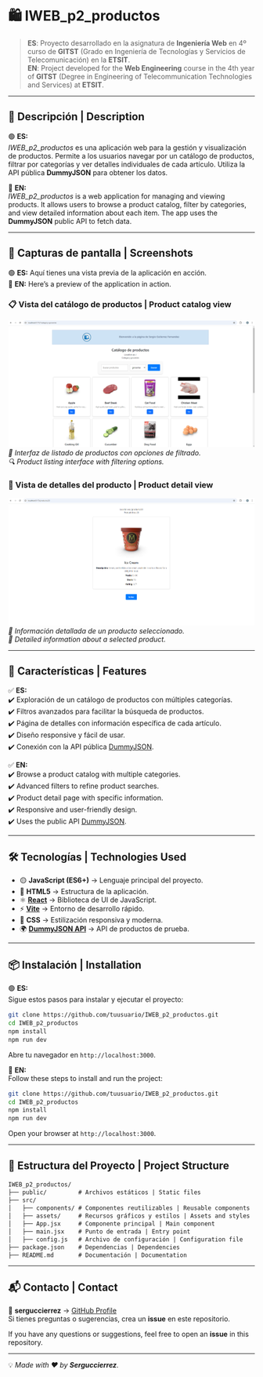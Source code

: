 # 🛍️ IWEB_p2_productos

> **ES**: Proyecto desarrollado en la asignatura de **Ingeniería Web** en 4º curso de **GITST** (Grado en Ingeniería de Tecnologías y Servicios de Telecomunicación) en la **ETSIT**.  
> **EN**: Project developed for the **Web Engineering** course in the 4th year of **GITST** (Degree in Engineering of Telecommunication Technologies and Services) at **ETSIT**.

---

## 📌 Descripción | Description

🟢 **ES:**  
_IWEB_p2_productos_ es una aplicación web para la gestión y visualización de productos. Permite a los usuarios navegar por un catálogo de productos, filtrar por categorías y ver detalles individuales de cada artículo. Utiliza la API pública **DummyJSON** para obtener los datos.

🔵 **EN:**  
_IWEB_p2_productos_ is a web application for managing and viewing products. It allows users to browse a product catalog, filter by categories, and view detailed information about each item. The app uses the **DummyJSON** public API to fetch data.

---

## 📸 Capturas de pantalla | Screenshots

🟢 **ES:** Aquí tienes una vista previa de la aplicación en acción.  
🔵 **EN:** Here’s a preview of the application in action.  

### 📋 Vista del catálogo de productos | Product catalog view  
![Catálogo](./miscapturas/category-groceries.png)  
_🛒 Interfaz de listado de productos con opciones de filtrado._  
_🔍 Product listing interface with filtering options._

### 📄 Vista de detalles del producto | Product detail view  
![Detalles](./miscapturas/unproducto.png)  
_📌 Información detallada de un producto seleccionado._  
_📝 Detailed information about a selected product._

---

## 🚀 Características | Features

✅ **ES:**  
✔️ Exploración de un catálogo de productos con múltiples categorías.  
✔️ Filtros avanzados para facilitar la búsqueda de productos.  
✔️ Página de detalles con información específica de cada artículo.  
✔️ Diseño responsive y fácil de usar.  
✔️ Conexión con la API pública [DummyJSON](https://dummyjson.com/).  

✅ **EN:**  
✔️ Browse a product catalog with multiple categories.  
✔️ Advanced filters to refine product searches.  
✔️ Product detail page with specific information.  
✔️ Responsive and user-friendly design.  
✔️ Uses the public API [DummyJSON](https://dummyjson.com/).  

---

## 🛠️ Tecnologías | Technologies Used

- 🟡 **JavaScript (ES6+)** → Lenguaje principal del proyecto.  
- 📄 **HTML5** → Estructura de la aplicación.  
- ⚛ **[React](https://reactjs.org/)** → Biblioteca de UI de JavaScript.  
- ⚡ **[Vite](https://vitejs.dev/)** → Entorno de desarrollo rápido.  
- 🎨 **CSS** → Estilización responsiva y moderna.  
- 🌍 **[DummyJSON API](https://dummyjson.com/)** → API de productos de prueba.  

---

## 📦 Instalación | Installation

🟢 **ES:**  
Sigue estos pasos para instalar y ejecutar el proyecto:

```bash
git clone https://github.com/tuusuario/IWEB_p2_productos.git
cd IWEB_p2_productos
npm install
npm run dev
```

Abre tu navegador en `http://localhost:3000`.

🔵 **EN:**  
Follow these steps to install and run the project:

```bash
git clone https://github.com/tuusuario/IWEB_p2_productos.git
cd IWEB_p2_productos
npm install
npm run dev
```

Open your browser at `http://localhost:3000`.

---

## 📂 Estructura del Proyecto | Project Structure

```
IWEB_p2_productos/
├── public/         # Archivos estáticos | Static files
├── src/
│   ├── components/ # Componentes reutilizables | Reusable components
│   ├── assets/     # Recursos gráficos y estilos | Assets and styles
│   ├── App.jsx     # Componente principal | Main component
│   ├── main.jsx    # Punto de entrada | Entry point
│   ├── config.js   # Archivo de configuración | Configuration file
├── package.json    # Dependencias | Dependencies
├── README.md       # Documentación | Documentation
```

---

## 📬 Contacto | Contact

📩 **serguccierrez** → [GitHub Profile](https://github.com/serguccierrez)  
Si tienes preguntas o sugerencias, crea un **issue** en este repositorio.  

If you have any questions or suggestions, feel free to open an **issue** in this repository.  

---

💡 _Made with ❤️ by **Serguccierrez**._